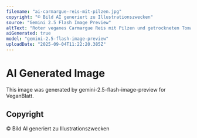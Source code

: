 ```yaml
---
filename: "ai-carmargue-reis-mit-pilzen.jpg"
copyright: "© Bild AI generiert zu Illustrationszwecken"
source: "Gemini 2.5 Flash Image Preview"
altText: "Roter veganes Carmargue Reis mit Pilzen und getrockneten Tomaten"
aiGenerated: true
model: "gemini-2.5-flash-image-preview"
uploadDate: "2025-09-04T11:22:20.385Z"
---
```


# AI Generated Image

This image was generated by gemini-2.5-flash-image-preview for VeganBlatt.

## Copyright
© Bild AI generiert zu Illustrationszwecken

